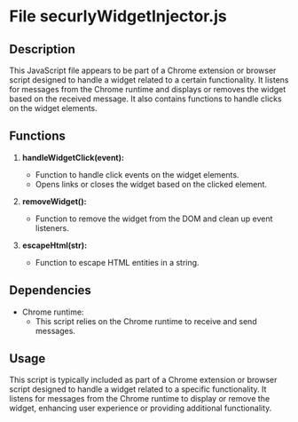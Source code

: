 # File securlyWidgetInjector.js

## Description
This JavaScript file appears to be part of a Chrome extension or browser script designed to handle a widget related to a certain functionality. It listens for messages from the Chrome runtime and displays or removes the widget based on the received message. It also contains functions to handle clicks on the widget elements.

## Functions
1. **handleWidgetClick(event):**
   - Function to handle click events on the widget elements.
   - Opens links or closes the widget based on the clicked element.

2. **removeWidget():**
   - Function to remove the widget from the DOM and clean up event listeners.

3. **escapeHtml(str):**
   - Function to escape HTML entities in a string.

## Dependencies
- Chrome runtime:
  - This script relies on the Chrome runtime to receive and send messages.

## Usage
This script is typically included as part of a Chrome extension or browser script designed to handle a widget related to a specific functionality. It listens for messages from the Chrome runtime to display or remove the widget, enhancing user experience or providing additional functionality.
